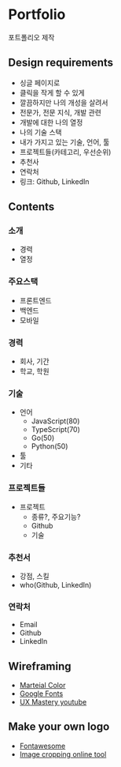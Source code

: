 # Portfolio

포트폴리오 제작

## Design requirements

- 싱글 페이지로
- 클릭을 작게 할 수 있게
- 깔끔하지만 나의 개성을 살려서
- 전문가, 전문 지식, 개발 관련
- 개발에 대한 나의 열정
- 나의 기술 스택
- 내가 가지고 있는 기술, 언어, 툴
- 프로젝트들(카테고리, 우선순위)
- 추천사
- 연락처
- 링크: Github, LinkedIn

## Contents

### 소개

- 경력
- 열정

### 주요스택

- 프론트엔드
- 백엔드
- 모바일

### 경력

- 회사, 기간
- 학교, 학원

### 기술

- 언어
  - JavaScript(80)
  - TypeScript(70)
  - Go(50)
  - Python(50)
- 툴
- 기타

### 프로젝트들

- 프로젝트
  - 종류?, 주요기능?
  - Github
  - 기술

### 추천서

- 강점, 스킬
- who(Github, LinkedIn)

### 연락처

- Email
- Github
- LinkedIn

## Wireframing

- [Marteial Color](https://material.io/resources/color/#!/?view.left=0&view.right=0)
- [Google Fonts](https://fonts.google.com/)
- [UX Mastery youtube](https://www.youtube.com/watch?v=8-vTd7GRk-w&feature=emb_logo)

## Make your own logo

- [Fontawesome](https://fontawesome.com/)
- [Image cropping online tool](https://resizeimage.net/)

